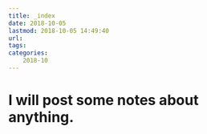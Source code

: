 ```yaml
---
title: _index
date: 2018-10-05
lastmod: 2018-10-05 14:49:40
url:
tags:
categories:
    2018-10
---
```


# I will post some notes about anything.
